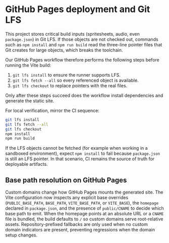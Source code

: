 # GitHub Pages deployment and Git LFS

This project stores critical build inputs (spritesheets, audio, even `package.json`) in Git LFS. If those objects are not checked out, commands such as `npm install` and `npm run build` read the three-line pointer files that Git creates for large objects, which breaks the toolchain.

Our GitHub Pages workflow therefore performs the following steps before running the Vite build:

1. `git lfs install` to ensure the runner supports LFS.
2. `git lfs fetch --all` so every referenced object is available.
3. `git lfs checkout` to replace pointers with the real files.

Only after these steps succeed does the workflow install dependencies and generate the static site.

For local verification, mirror the CI sequence:

```bash
git lfs install
git lfs fetch --all
git lfs checkout
npm install
npm run build
```

If the LFS objects cannot be fetched (for example when working in a sandboxed environment), expect `npm install` to fail because `package.json` is still an LFS pointer. In that scenario, CI remains the source of truth for deployable artifacts.

## Base path resolution on GitHub Pages

Custom domains change how GitHub Pages mounts the generated site. The Vite configuration now inspects any explicit base overrides (`PUBLIC_BASE_PATH`, `BASE_PATH`, `VITE_BASE_PATH`, or `VITE_BASE`), the `homepage` declared in `package.json`, and the presence of `public/CNAME` to decide which base path to emit. When the homepage points at an absolute URL or a `CNAME` file is bundled, the build defaults to `/` so custom domains serve root-relative assets. Repository-prefixed fallbacks are only used when no custom domain indicators are present, preventing regressions when the domain setup changes.
